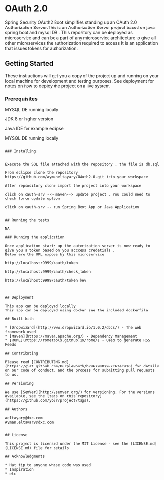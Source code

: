 # OAuth 2.0

Spring Security OAuth2 Boot simplifies standing up an OAuth 2.0 Authorization Server.This is an Authorization Server project based on java spring boot and mysql DB . This repository can be deployed as microservice and can be a part of any microservice architecture to give all other microservices the authorization required to access
It is an application that issues tokens for authorization.

## Getting Started

These instructions will get you a copy of the project up and running on your local machine for development and testing purposes. See deployment for notes on how to deploy the project on a live system.

### Prerequisites

MYSQL DB running locally

JDK 8 or higher version

Java IDE for example eclipse

MYSQL DB running locally

```

### Installing


Execute the SQL file attached with the repository , the file is db.sql

From eclipse clone the repository  https://github.com/aymaneltayary/OAuth2.0.git into your workspace

After repsository clone import the project into your workspace

click on oauth-srv --> maven--> update project . You could need to check force update option

click on oauth-srv -- run Spring Boot App or Java Application


## Running the tests

NA

### Running the application

Once application starts up the autorization server is now ready to give you a token based on you acccess credetials .
Below are the URL expose by this microservice 

http://localhost:9999/oauth/token

http://localhost:9999/oauth/check_token

http://localhost:9999/oauth/token_key



## Deployment

This app can be deployed locally
This app can be deployed using docker see the included dockerfile

## Built With

* [Dropwizard](http://www.dropwizard.io/1.0.2/docs/) - The web framework used
* [Maven](https://maven.apache.org/) - Dependency Management
* [ROME](https://rometools.github.io/rome/) - Used to generate RSS Feeds

## Contributing

Please read [CONTRIBUTING.md](https://gist.github.com/PurpleBooth/b24679402957c63ec426) for details on our code of conduct, and the process for submitting pull requests to us.

## Versioning

We use [SemVer](http://semver.org/) for versioning. For the versions available, see the [tags on this repository](https://github.com/your/project/tags). 

## Authors

aeltayary@dxc.com
Ayman.eltayary@dxc.com


## License

This project is licensed under the MIT License - see the [LICENSE.md](LICENSE.md) file for details

## Acknowledgments

* Hat tip to anyone whose code was used
* Inspiration
* etc
